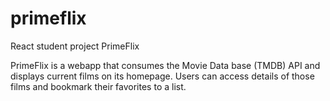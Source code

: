 # primeflix

React student project PrimeFlix

PrimeFlix is a webapp that consumes the Movie Data base (TMDB) API and displays current films on its homepage.
Users can access details of those films and bookmark their favorites to a list.
